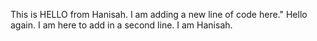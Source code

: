 This is HELLO from Hanisah. I am adding a new line of code here."
Hello again. I am here to add in a second line. I am Hanisah.